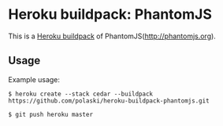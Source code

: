 Heroku buildpack: PhantomJS
=======================

This is a [Heroku buildpack](http://devcenter.heroku.com/articles/buildpacks) of PhantomJS(http://phantomjs.org).

Usage
-----

Example usage:

    $ heroku create --stack cedar --buildpack https://github.com/polaski/heroku-buildpack-phantomjs.git

    $ git push heroku master


